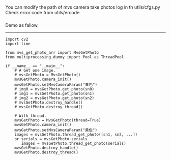 ###
You can modify the path of mvs camera take photos log in th utils/cfgs.py
Check error code from utils/ercode

###
Demo as fallow.

***
    import cv2
    import time
    
    from mvs_get_photo_arr import MvsGetPhoto
    from multiprocessing.dummy import Pool as ThreadPool
    
    if __name__ == "__main__":
        # # Get one image.
        # mvsGetPhoto = MvsGetPhoto()
        mvsGetPhoto.camera_init()
        mvsGetPhoto.setMvsCameraParam("黄色")
        # img0 = mvsGetPhoto.get_photo(sn0)
        # img1 = mvsGetPhoto.get_photo(sn1)
        # img2 = mvsGetPhoto.get_photo(sn2)
        # mvsGetPhoto.destroy_handle()
        # mvsGetPhoto.destroy_thread()
    
        # With thread.
        mvsGetPhoto = MvsGetPhoto(thread=True)
        mvsGetPhoto.camera_init()
        mvsGetPhoto.setMvsCameraParam("黄色")
        images = mvsGetPhoto.thread_get_photo([sn1, sn2, ...])
        or serials = mvsGetPhoto.serials
           images = mvsGetPhoto.thread_get_photo(serials)
        mvsGetPhoto.destroy_handle()
        mvsGetPhoto.destroy_thread()